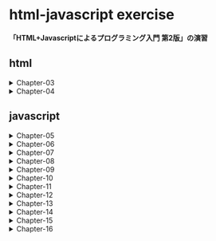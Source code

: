 # html-javascript exercise 
**「HTML+Javascriptによるプログラミング入門 第2版」の演習**

## html
<details>
<summary>Chapter-03</summary>

### テーブル
- [ex03-01.html](#chapter-03/ex03-01.html) テーブルの作成
- [ex03-02.html](#chapter-03/ex03-02.html) テーブル要素の追加
- [ex03-03.html](#chapter-03/ex03-03.html) 罫線の追加
- [ex03-04.html](#chapter-03/ex03-04.html) スタイルの追加
- [ex03-05.html](#chapter-03/ex03-05.html) 背景色の標準色の表示
- [ex03-06.html](#chapter-03/ex03-06.html) テーブルの表示幅の変更
- [ex03-07.html](#chapter-03/ex03-07.html) colタグの挙動確認 (span)
- [ex03-08.html](#chapter-03/ex03-08.html) colタグの挙動確認 (style)
- [ex03-09.html](#chapter-03/ex03-09.html) カラーコードによる色指定

### リスト
- [ex03-10.html](#chapter-03/ex03-10.html) 要素の列挙
- [ex03-11.html](#chapter-03/ex03-11.html) 順序付きリストの番号の変更
- [ex03-12.html](#chapter-03/ex03-12.html) 順序なしリスト

### ハイパーリンク
- [ex03-13.html](#chapter-03/ex03-13.html) ハイパーリンクの働きの確認

### イメージ
- [ex03-14.html](#chapter-03/ex03-14.html) イメージの表示
- [ex03-15.html](#chapter-03/ex03-15.html) イメージの表示 (ファイルがない場合)

### フォーム
- [ex03-16.html](#chapter-03/ex03-16.html) フォームの作成
- [ex03-17.html](#chapter-03/ex03-17.html) フォームの内容をメールで送る
- [ex03-18.html](#chapter-03/ex03-18.html) フォームの作成

### その他のタグ
- [03-06.md](#chapter-03/ex03-06.md)

### チェッカー
- Pycharmにて確認

</details>
<details>
<summary>Chapter-04</summary>
</details>

## javascript
<details>
<summary>Chapter-05</summary>
</details>
<details>
<summary>Chapter-06</summary>
</details>
<details>
<summary>Chapter-07</summary>
</details>
<details>
<summary>Chapter-08</summary>
</details>
<details>
<summary>Chapter-09</summary>
</details>
<details>
<summary>Chapter-10</summary>
</details>
<details>
<summary>Chapter-11</summary>
</details>
<details>
<summary>Chapter-12</summary>
</details>
<details>
<summary>Chapter-13</summary>
</details>
<details>
<summary>Chapter-14</summary>
</details>
<details>
<summary>Chapter-15</summary>
</details>
<details>
<summary>Chapter-16</summary>
</details>
